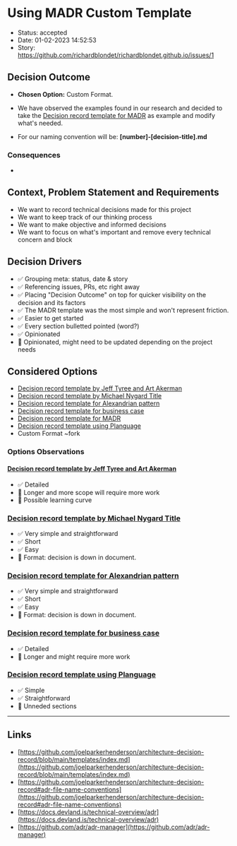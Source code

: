 # Using MADR Custom Template

- Status: accepted
- Date: 01-02-2023 14:52:53
- Story: https://github.com/richardblondet/richardblondet.github.io/issues/1


## Decision Outcome

- **Chosen Option:** Custom Format.

- We have observed the examples found in our research and decided to take the [Decision record template for MADR](https://github.com/joelparkerhenderson/architecture-decision-record/blob/main/templates/decision-record-template-madr/index.md) as example and modify what's needed.

- For our naming convention will be: **[number]-[decision-title].md** 

### Consequences

- 


## Context, Problem Statement and Requirements

- We want to record technical decisions made for this project
- We want to keep track of our thinking process
- We want to make objective and informed decisions
- We want to focus on what's important and remove every technical concern and block


## Decision Drivers

- ✅ Grouping meta: status, date & story
- ✅ Referencing issues, PRs, etc right away
- ✅ Placing "Decision Outcome" on top for quicker visibility on the decision and its factors
- ✅ The MADR template was the most simple and won't represent friction.
- ✅ Easier to get started
- ✅ Every section bulletted pointed (word?)
- ✅ Opinionated
- 🚫 Opinionated, might need to be updated depending on the project needs


## Considered Options

* [Decision record template by Jeff Tyree and Art Akerman](https://github.com/joelparkerhenderson/architecture-decision-record/blob/main/templates/decision-record-template-by-jeff-tyree-and-art-akerman/index.md)
* [Decision record template by Michael Nygard Title](https://github.com/joelparkerhenderson/architecture-decision-record/blob/main/templates/decision-record-template-by-michael-nygard/index.md)
* [Decision record template for Alexandrian pattern](https://github.com/joelparkerhenderson/architecture-decision-record/blob/main/templates/decision-record-template-for-alexandrian-pattern/index.md)
* [Decision record template for business case](https://github.com/joelparkerhenderson/architecture-decision-record/blob/main/templates/decision-record-template-for-business-case/index.md)
* [Decision record template for MADR](https://github.com/joelparkerhenderson/architecture-decision-record/blob/main/templates/decision-record-template-madr/index.md)
* [Decision record template using Planguage](https://github.com/joelparkerhenderson/architecture-decision-record/blob/main/templates/decision-record-template-using-planguage/index.md)
* Custom Format ~fork


### Options Observations

#### [Decision record template by Jeff Tyree and Art Akerman](https://github.com/joelparkerhenderson/architecture-decision-record/blob/main/templates/decision-record-template-by-jeff-tyree-and-art-akerman/index.md)

- ✅ Detailed
- 🚫 Longer and more scope will require more work
- 🚫 Possible learning curve

###  [Decision record template by Michael Nygard Title](https://github.com/joelparkerhenderson/architecture-decision-record/blob/main/templates/decision-record-template-by-michael-nygard/index.md)


- ✅ Very simple and straightforward
- ✅ Short
- ✅ Easy
- 🚫 Format: decision is down in document.

### [Decision record template for Alexandrian pattern](https://github.com/joelparkerhenderson/architecture-decision-record/blob/main/templates/decision-record-template-for-alexandrian-pattern/index.md)

- ✅ Very simple and straightforward
- ✅ Short
- ✅ Easy
- 🚫 Format: decision is down in document.

### [Decision record template for business case](https://github.com/joelparkerhenderson/architecture-decision-record/blob/main/templates/decision-record-template-for-business-case/index.md)

- ✅ Detailed
- 🚫 Longer and might require more work

### [Decision record template using Planguage](https://github.com/joelparkerhenderson/architecture-decision-record/blob/main/templates/decision-record-template-using-planguage/index.md)

- ✅ Simple
- ✅ Straightforward
- 🚫 Unneded sections

---
## Links

- [https://github.com/joelparkerhenderson/architecture-decision-record/blob/main/templates/index.md](https://github.com/joelparkerhenderson/architecture-decision-record/blob/main/templates/index.md)
- [https://github.com/joelparkerhenderson/architecture-decision-record#adr-file-name-conventions](https://github.com/joelparkerhenderson/architecture-decision-record#adr-file-name-conventions)
- [https://docs.devland.is/technical-overview/adr](https://docs.devland.is/technical-overview/adr)
- [https://github.com/adr/adr-manager](https://github.com/adr/adr-manager)